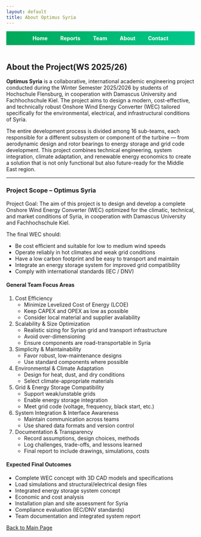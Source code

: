 ```yaml
---
layout: default
title: About Optimus Syria
---
```

<link rel="stylesheet" href="assets/style.css">
<!-- Top Navigation -->
<div style="text-align:center; background:linear-gradient(90deg, #00a859, #00c98d); padding:10px;">
  <a href="index.html" style="color:white; margin:0 15px; font-weight:bold; text-decoration:none;">Home</a>
  <a href="week1.html" style="color:white; margin:0 15px; font-weight:bold; text-decoration:none;">Reports</a>
  <a href="team.html" style="color:white; margin:0 15px; font-weight:bold; text-decoration:none;">Team</a>
  <a href="about.html" style="color:white; margin:0 15px; font-weight:bold; text-decoration:none;">About</a>
  <a href="contact.html" style="color:white; margin:0 15px; font-weight:bold; text-decoration:none;">Contact</a>
</div>

<br>

<link rel="stylesheet" href="assets/style.css">

<h2>About the Project(WS 2025/26)</h2>

<p>
<strong>Optimus Syria</strong> is a collaborative, international academic engineering project conducted during the Winter Semester 2025/2026 by students of Hochschule Flensburg, in cooperation with Damascus University and Fachhochschule Kiel. The project aims to design a modern, cost-effective, and technically robust Onshore Wind Energy Converter (WEC) tailored specifically for the environmental, electrical, and infrastructural conditions of Syria.
</p>

<p>
The entire development process is divided among 16 sub-teams, each responsible for a different subsystem or component of the turbine — from aerodynamic design and rotor bearings to energy storage and grid code development. This project combines technical engineering, system integration, climate adaptation, and renewable energy economics to create a solution that is not only functional but also future-ready for the Middle East region.
</p>

<hr>

<h3>Project Scope – Optimus Syria</h3>

Project Goal:
The aim of this project is to design and develop a complete Onshore Wind Energy Converter (WEC) optimized for the climatic, technical, and market conditions of Syria, in cooperation with Damascus University and Fachhochschule Kiel.

The final WEC should:
<ul>
  <li>Be cost efficient and suitable for low to medium wind speeds</li>
  <li>Operate reliably in hot climates and weak grid conditions</li>
  <li>Have a low carbon footprint and be easy to transport and maintain</li>
  <li>Integrate an energy storage system for improved grid compatibility</li>
  <li>Comply with international standards (IEC / DNV)</li>
</ul>

<h4>General Team Focus Areas</h4>
<ol>
  <li>Cost Efficiency
    <ul>
      <li>Minimize Levelized Cost of Energy (LCOE)</li>
      <li>Keep CAPEX and OPEX as low as possible</li>
      <li>Consider local material and supplier availability</li>
    </ul>
  </li>
  <li>Scalability & Size Optimization
    <ul>
      <li>Realistic sizing for Syrian grid and transport infrastructure</li>
      <li>Avoid over-dimensioning</li>
      <li>Ensure components are road-transportable in Syria</li>
    </ul>
  </li>
  <li>Simplicity & Maintainability
    <ul>
      <li>Favor robust, low-maintenance designs</li>
      <li>Use standard components where possible</li>
    </ul>
  </li>
  <li>Environmental & Climate Adaptation
    <ul>
      <li>Design for heat, dust, and dry conditions</li>
      <li>Select climate-appropriate materials</li>
    </ul>
  </li>
  <li>Grid & Energy Storage Compatibility
    <ul>
      <li>Support weak/unstable grids</li>
      <li>Enable energy storage integration</li>
      <li>Meet grid code (voltage, frequency, black start, etc.)</li>
    </ul>
  </li>
  <li>System Integration & Interface Awareness
    <ul>
      <li>Maintain communication across teams</li>
      <li>Use shared data formats and version control</li>
    </ul>
  </li>
  <li>Documentation & Transparency
    <ul>
      <li>Record assumptions, design choices, methods</li>
      <li>Log challenges, trade-offs, and lessons learned</li>
      <li>Final report to include drawings, simulations, costs</li>
    </ul>
  </li>
</ol>

<h4>Expected Final Outcomes</h4>
<ul>
  <li>Complete WEC concept with 3D CAD models and specifications</li>
  <li>Load simulations and structural/electrical design files</li>
  <li>Integrated energy storage system concept</li>
  <li>Economic and cost analysis</li>
  <li>Installation plan and site assessment for Syria</li>
  <li>Compliance evaluation (IEC/DNV standards)</li>
  <li>Team documentation and integrated system report</li>
</ul>


[Back to Main Page](index.md)

<style>
footer { display: none; }
</style>

